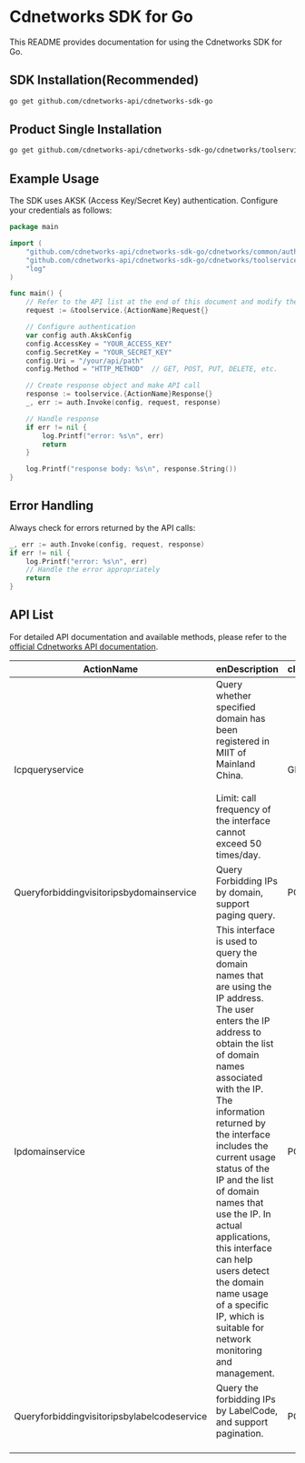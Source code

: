 # Cdnetworks SDK for Go

This README provides documentation for using the Cdnetworks SDK for Go.

## SDK Installation(Recommended)

```bash
go get github.com/cdnetworks-api/cdnetworks-sdk-go
```

## Product Single Installation

```bash
go get github.com/cdnetworks-api/cdnetworks-sdk-go/cdnetworks/toolservice
```

## Example Usage

The SDK uses AKSK (Access Key/Secret Key) authentication. Configure your credentials as follows:

```go
package main

import (
    "github.com/cdnetworks-api/cdnetworks-sdk-go/cdnetworks/common/auth"
    "github.com/cdnetworks-api/cdnetworks-sdk-go/cdnetworks/toolservice"
    "log"
)

func main() {
	// Refer to the API list at the end of this document and modify the corresponding {ActionName}, Method, and Uri
    request := &toolservice.{ActionName}Request{}

    // Configure authentication
    var config auth.AkskConfig
    config.AccessKey = "YOUR_ACCESS_KEY"
    config.SecretKey = "YOUR_SECRET_KEY"
    config.Uri = "/your/api/path"
    config.Method = "HTTP_METHOD"  // GET, POST, PUT, DELETE, etc.

    // Create response object and make API call
    response := toolservice.{ActionName}Response{}
    _, err := auth.Invoke(config, request, response)

    // Handle response
    if err != nil {
        log.Printf("error: %s\n", err)
        return
    }

    log.Printf("response body: %s\n", response.String())
}
```

## Error Handling

Always check for errors returned by the API calls:

```go
_, err := auth.Invoke(config, request, response)
if err != nil {
    log.Printf("error: %s\n", err)
    // Handle the error appropriately
    return
}
```

## API List
For detailed API documentation and available methods, please refer to the [official Cdnetworks API documentation](https://docs.cdnetworks.com/en/cdn/apidocs).

| ActionName | enDescription | client_methods | uri |
| --- | --- | --- | --- |
| Icpqueryservice | Query whether specified domain has been registered in MIIT of Mainland China.<br><br>Limit: call frequency of the interface cannot exceed 50 times/day. | GET | /api/icp |
| Queryforbiddingvisitoripsbydomainservice | Query Forbidding IPs by domain, support paging query. | POST | /api/spider/ip-forbid/query |
| Ipdomainservice | This interface is used to query the domain names that are using the IP address. The user enters the IP address to obtain the list of domain names associated with the IP. The information returned by the interface includes the current usage status of the IP and the list of domain names that use the IP. In actual applications, this interface can help users detect the domain name usage of a specific IP, which is suitable for network monitoring and management. | POST | /api/tools/ip/domain-list |
| Queryforbiddingvisitoripsbylabelcodeservice | Query the forbidding IPs by LabelCode, and support pagination.<br><br> | POST | /api/spider/label-ip-forbid/query |